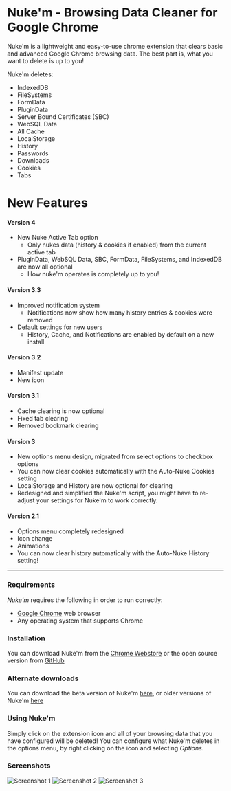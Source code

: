 # Nuke'm - Browsing Data Cleaner for Google Chrome
Nuke'm is a lightweight and easy-to-use chrome extension that clears basic and advanced Google Chrome browsing data. The best part is, what you want to delete is up to you!

Nuke'm deletes:
  - IndexedDB
  - FileSystems
  - FormData
  - PluginData
  - Server Bound Certificates (SBC)
  - WebSQL Data
  - All Cache 
  - LocalStorage
  - History
  - Passwords 
  - Downloads
  - Cookies
  - Tabs

# New Features
#### Version 4
  - New Nuke Active Tab option
    - Only nukes data (history & cookies if enabled) from the current active tab
  - PluginData, WebSQL Data, SBC, FormData, FileSystems, and IndexedDB are now all optional
    - How nuke'm operates is completely up to you!
    
#### Version 3.3
  - Improved notification system
    - Notifications now show how many history entries & cookies were removed
  - Default settings for new users
    - History, Cache, and Notifications are enabled by default on a new install

#### Version 3.2
  - Manifest update
  - New icon

#### Version 3.1
  - Cache clearing is now optional
  - Fixed tab clearing
  - Removed bookmark clearing
  
#### Version 3
  - New options menu design, migrated from select options to checkbox options
  - You can now clear cookies automatically with the Auto-Nuke Cookies setting
  - LocalStorage and History are now optional for clearing
  - Redesigned and simplified the Nuke'm script, you might have to re-adjust your settings for Nuke'm to work correctly.
#### Version 2.1
  - Options menu completely redesigned
  - Icon change
  - Animations
 - You can now clear history automatically with the Auto-Nuke History setting!

---

### Requirements

*Nuke'm* requires the following in order to run correctly:

* [Google Chrome] web browser
* Any operating system that supports Chrome

### Installation
You can download Nuke'm from the [Chrome Webstore][weblink] or the open source version from [GitHub][gitlink]
### Alternate downloads
You can download the beta version of Nuke'm [here][beta], or older versions of Nuke'm [here][old]

### Using Nuke'm

Simply click on the extension icon and all of your browsing data that you have configured will be deleted!
You can configure what Nuke'm deletes in the options menu, by right clicking on the icon and selecting *Options*.

### Screenshots
![Screenshot 1](https://lh3.googleusercontent.com/W6gwPWZQj8_DaxWyr6F2a4otovK3XWzWrGjQjLwg3_HY0KXqFUY5de67H2LU9kucbRR2fuvk3w=w640-h400-e365)
![Screenshot 2](https://lh3.googleusercontent.com/fM2bf9va3Wo6B48DDPjgxd0DO1gLlJGefvkonxJj4kaOaffS65ycMH3tuvjwjlsSjL9FR7ghX3E=w640-h400-e365)
![Screenshot 3](https://lh3.googleusercontent.com/xIgPDbFOaEgQNbT6691xoSwYfNw6u6rfdQJJsR7UtKNvVK7CqV8yinuMvVCORI8mvaWwutA6og=w640-h400-e365)
 


   [Google Chrome]: <https://www.google.com/chrome/>
   [gitlink]: <https://github.com/192000/nukem/archive/master.zip>
   [weblink]: <https://chrome.google.com/webstore/detail/nukem-browsing-data-clean/enfegiojkdinjbgodgigkimlgacpbene>
   [old]: <https://github.com/192000/nukem/tree/olderversions>
   [beta]:<https://github.com/192000/nukem/tree/betaversion>
